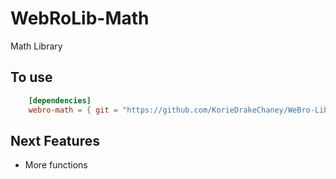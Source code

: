 
# WebRoLib-Math
Math Library

## To use
```  toml
    [dependencies]
    webro-math = { git = "https://github.com/KorieDrakeChaney/WeBro-Lib/tree/main/webro-math", branch = "main" }
```


## Next Features
- More functions

